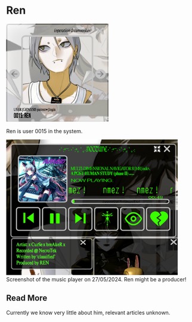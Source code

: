 # Ren

![img.png](../../Resources/ren/ren.png)

Ren is user 0015 in the system.

![img.png](../../Resources/ren/produced_by_ren.png)
Screenshot of the music player on 27/05/2024. Ren might be a producer!

## Read More

Currently we know very little about him, relevant articles unknown.